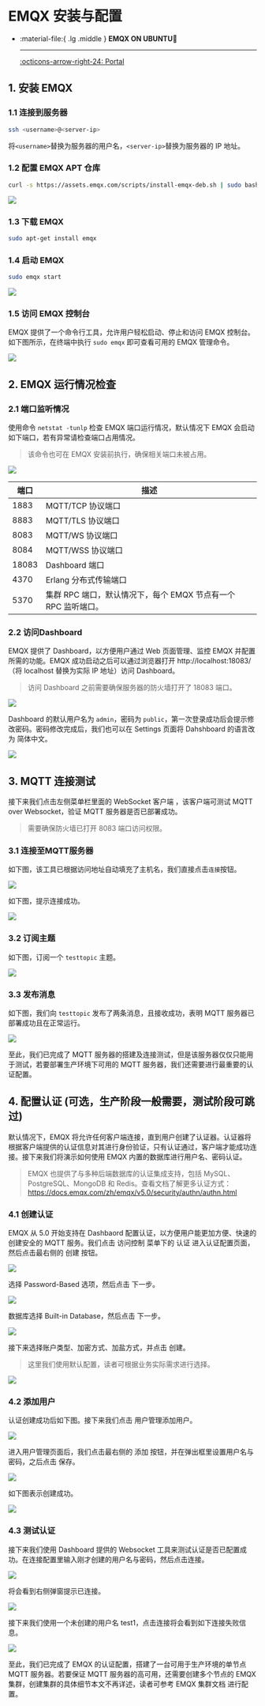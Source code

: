 # EMQX 安装与配置

<div class="grid cards" markdown>

-   :material-file:{ .lg .middle } __EMQX ON UBUNTU🎯__

    ---

    [:octicons-arrow-right-24: <a href="https://www.emqx.com/zh/blog/how-to-install-emqx-mqtt-broker-on-ubuntu" target="_blank"> Portal </a>](#)

</div>

## 1. 安装 EMQX

### 1.1 连接到服务器

```bash
ssh <username>@<server-ip>
```

将`<username>`替换为服务器的用户名，`<server-ip>`替换为服务器的 IP 地址。

### 1.2 配置 EMQX APT 仓库

```bash
curl -s https://assets.emqx.com/scripts/install-emqx-deb.sh | sudo bash
```

![](source.png)

### 1.3 下载 EMQX

```bash
sudo apt-get install emqx
```

### 1.4 启动 EMQX

```bash
sudo emqx start
```

![](start.png)

### 1.5 访问 EMQX 控制台

EMQX 提供了一个命令行工具，允许用户轻松启动、停止和访问 EMQX 控制台。如下图所示，在终端中执行 `sudo emqx` 即可查看可用的 EMQX 管理命令。

![](console.png)

## 2. EMQX 运行情况检查

### 2.1 端口监听情况

使用命令 `netstat -tunlp` 检查 EMQX 端口运行情况，默认情况下 EMQX 会启动如下端口，若有异常请检查端口占用情况。

>该命令也可在 EMQX 安装前执行，确保相关端口未被占用。

![](listen.png)

| 端口 | 描述 |
| --- | --- |
| 1883 | MQTT/TCP 协议端口 |
| 8883 | MQTT/TLS 协议端口 |
| 8083 | MQTT/WS 协议端口 |
| 8084 | MQTT/WSS 协议端口 |
| 18083 | Dashboard 端口 |
| 4370 | Erlang 分布式传输端口 |
| 5370 | 集群 RPC 端口，默认情况下，每个 EMQX 节点有一个 RPC 监听端口。|

### 2.2 访问Dashboard

EMQX 提供了 Dashboard，以方便用户通过 Web 页面管理、监控 EMQX 并配置所需的功能。EMQX 成功启动之后可以通过浏览器打开 http://localhost:18083/（将 localhost 替换为实际 IP 地址）访问 Dashboard。

>访问 Dashboard 之前需要确保服务器的防火墙打开了 18083 端口。

![](dashboard.png)

Dashboard 的默认用户名为 `admin`，密码为 `public`，第一次登录成功后会提示修改密码。密码修改完成后，我们也可以在 Settings 页面将 Dahshboard 的语言改为 简体中文。

![](password.png)

## 3. MQTT 连接测试

接下来我们点击左侧菜单栏里面的 WebSocket 客户端 ，该客户端可测试 MQTT over Websocket，验证 MQTT 服务器是否已部署成功。

>需要确保防火墙已打开 8083 端口访问权限。

### 3.1 连接至MQTT服务器

如下图，该工具已根据访问地址自动填充了主机名，我们直接点击`连接`按钮。

![](ws-test.png) 

如下图，提示连接成功。

![](connection.png)

### 3.2 订阅主题

如下图，订阅一个 `testtopic` 主题。

![](subscription.png)

### 3.3 发布消息

如下图，我们向 `testtopic` 发布了两条消息，且接收成功，表明 MQTT 服务器已部署成功且在正常运行。

![](publishing.png)

至此，我们已完成了 MQTT 服务器的搭建及连接测试，但是该服务器仅仅只能用于测试，若要部署生产环境下可用的 MQTT 服务器，我们还需要进行最重要的认证配置。

## 4. 配置认证 (可选，生产阶段一般需要，测试阶段可跳过)

默认情况下，EMQX 将允许任何客户端连接，直到用户创建了认证器。认证器将根据客户端提供的认证信息对其进行身份验证，只有认证通过，客户端才能成功连接。接下来我们将演示如何使用 EMQX 内置的数据库进行用户名、密码认证。

>EMQX 也提供了与多种后端数据库的认证集成支持，包括 MySQL、PostgreSQL、MongoDB 和 Redis。查看文档了解更多认证方式：https://docs.emqx.com/zh/emqx/v5.0/security/authn/authn.html
 
### 4.1 创建认证

EMQX 从 5.0 开始支持在 Dashbaord 配置认证，以方便用户能更加方便、快速的创建安全的 MQTT 服务。我们点击 访问控制 菜单下的 认证 进入认证配置页面，然后点击最右侧的 创建 按钮。

![](auth.png)

选择 Password-Based 选项，然后点击 下一步。

![](pw-based.png)

数据库选择 Built-in Database，然后点击 下一步。

![](database.png)

接下来选择账户类型、加密方式、加盐方式，并点击 创建。

>这里我们使用默认配置，读者可根据业务实际需求进行选择。

![](para.png)

### 4.2 添加用户

认证创建成功后如下图。接下来我们点击 用户管理添加用户。

![](addusr.png)

进入用户管理页面后，我们点击最右侧的 添加 按钮，并在弹出框里设置用户名与密码，之后点击 保存。

![](user.png)

如下图表示创建成功。

![](ssuccess-user.png)

### 4.3 测试认证

接下来我们使用 Dashboard 提供的 Websocket 工具来测试认证是否已配置成功。在连接配置里输入刚才创建的用户名与密码，然后点击连接。

![](ws-auth.png)

将会看到右侧弹窗提示已连接。

![](ws-auth-connect.png)

接下来我们使用一个未创建的用户名 test1，点击连接将会看到如下连接失败信息。

![](ws-auth-fail.png)

至此，我们已完成了 EMQX 的认证配置，搭建了一台可用于生产环境的单节点 MQTT 服务器。若要保证 MQTT 服务器的高可用，还需要创建多个节点的 EMQX 集群，创建集群的具体细节本文不再详述，读者可参考 EMQX 集群文档 进行配置。